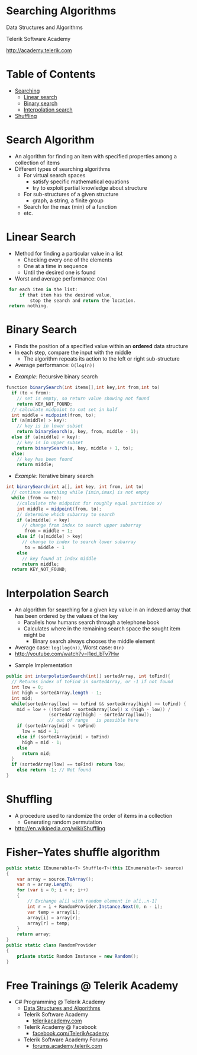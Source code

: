 <!-- section start -->
<!-- attr: { class:'slide-title', showInPresentation:true, hasScriptWrapper:true, style:'' } -->
# Searching Algorithms
<div class="signature">
    <p class="signature-course">Data Structures and Algorithms</p>
    <p class="signature-initiative">Telerik Software Academy</p>
    <a href="http://academy.telerik.com" class="signature-link">http://academy.telerik.com</a>
</div>

<!-- section start -->
<!-- attr: { showInPresentation:true, hasScriptWrapper:true, style:'' } -->
# Table of Contents
- [Searching](#searchingAlgorithms)
  - [Linear search](#linear)
  - [Binary search](#binary)
  - [Interpolation search](#interpolation)
- [Shuffling](#shufflingAlgorithm)


<!-- section start -->
<!-- attr: { class:'slide-section', showInPresentation:true, hasScriptWrapper:true, style:'' } -->
<!-- # Searching -->


<!-- attr: { id:'searchingAlgorithms', showInPresentation:true, hasScriptWrapper:true, style:'' } -->
# <a id="searchingAlgorithms"></a>Search Algorithm
- An algorithm for finding an item with specified properties among a collection of items
- Different types of searching algorithms
  - For virtual search spaces
    - satisfy specific mathematical equations
    - try to exploit partial knowledge about structure
  - For sub-structures of a given structure
    - graph, a string, a finite group
  - Search for the max (min) of a function
  - etc.

<!-- attr: { id:'linear', showInPresentation:true, hasScriptWrapper:true, style:'' } -->
# <a id="linear"></a>Linear Search

- Method for finding a particular value in a list
  - Checking every one of the elements
  - One at a time in sequence
  - Until the desired one is found
- Worst and average performance: `O(n)`

```cs
 for each item in the list:
     if that item has the desired value,
         stop the search and return the location.
 return nothing.
```

<!-- section start -->
<!-- attr: {class: 'slide-section'} -->
<!-- # Binary search
##  Searching in an ordered collection -->

<!-- attr: { id:'binary', showInPresentation:true, hasScriptWrapper:true, style:'' } -->
# <a id="binary"></a>Binary Search
- Finds the position of a specified value within an **ordered** data structure
- In each step, compare the input with the middle
  - The algorithm repeats its action to the left or right sub-structure
- Average performance: `O(log(n))`

<!-- attr: { showInPresentation:true, style:'' } -->
<!-- # Binary Search -->
- _Example:_ Recursive binary search

```cs
function binarySearch(int items[],int key,int from,int to)
  if (to < from):
    // set is empty, so return value showing not found
    return KEY_NOT_FOUND;
  // calculate midpoint to cut set in half
  int middle = midpoint(from, to);
  if (a[middle] > key):
    // key is in lower subset
    return binarySearch(a, key, from, middle - 1);
  else if (a[middle] < key):
    // key is in upper subset
    return binarySearch(a, key, middle + 1, to);
  else:
    // key has been found
    return middle;
```

<!-- attr: { showInPresentation:true, hasScriptWrapper:true } -->
<!-- # Binary Search -->
- _Example:_ Iterative binary search

```cs
int binarySearch(int a[], int key, int from, int to)
  // continue searching while [imin,imax] is not empty
  while (from <= to):
    //calculate the midpoint for roughly equal partition x/
    int middle = midpoint(from, to);
    // determine which subarray to search
    if (a[middle] < key)
      // change from index to search upper subarray
       from = middle + 1;
    else if (a[middle] > key)
      // change to index to search lower subarray
       to = middle - 1
    else
      // key found at index middle
      return middle;
  return KEY_NOT_FOUND;
```

<!-- section start -->
<!-- attr: {class: 'slide-section'} -->
<!-- # Interpolation Search -->

<!-- attr: { id:'interpolation', showInPresentation:true, style:'' } -->
# <a id="interpolation"></a>Interpolation Search
- An algorithm for searching for a given key value in an indexed array that has been ordered by the values of the key
  - Parallels how humans search through a telephone book
  - Calculates where in the remaining search space the sought item might be
    - Binary search always chooses the middle element
- Average case: `log(log(n))`, Worst case: `O(n)`
- http://youtube.com/watch?v=l1ed_bTv7Hw

<!-- attr: { showInPresentation:true, style:'font-size:0.85em' } -->
<!-- # Interpolation Search -->
- Sample Implementation

```cs
public int interpolationSearch(int[] sortedArray, int toFind){
  // Returns index of toFind in sortedArray, or -1 if not found
  int low = 0;
  int high = sortedArray.length - 1;
  int mid;
  while(sortedArray[low] <= toFind && sortedArray[high] >= toFind) {
    mid = low + ((toFind - sortedArray[low]) x (high - low)) /
                (sortedArray[high] - sortedArray[low]);
                // out of range   is possible here
    if (sortedArray[mid] < toFind)
      low = mid + 1;
    else if (sortedArray[mid] > toFind)
      high = mid - 1;
    else
      return mid;
  }
  if (sortedArray[low] == toFind) return low;
    else return -1; // Not found
}
```

<!-- section start -->
<!-- attr: { class:'slide-section', showInPresentation:true, hasScriptWrapper:true, style:'' } -->
<!-- # Shuffling -->

<!-- attr: { id:'shufflingAlgorithm', showInPresentation:true, hasScriptWrapper:true, style:'' } -->
# <a id="shufflingAlgorithm"></a>Shuffling
- A procedure used to randomize the order of items in a collection
  - Generating random permutation
- http://en.wikipedia.org/wiki/Shuffling

<!-- attr: { showInPresentation:true, style:'' } -->
# Fisher–Yates shuffle algorithm

```cs
public static IEnumerable<T> Shuffle<T>(this IEnumerable<T> source)
{
    var array = source.ToArray();
    var n = array.Length;
    for (var i = 0; i < n; i++)
    {
        // Exchange a[i] with random element in a[i..n-1]
        int r = i + RandomProvider.Instance.Next(0, n - i);
        var temp = array[i];
        array[i] = array[r];
        array[r] = temp;
    }
    return array;
}
public static class RandomProvider
{
    private static Random Instance = new Random();
}
```

<!-- section start -->
<!-- attr: { id:'questions', class:'slide-questions', showInPresentation:true, style:'' } -->
<!-- # Questions
## Searching Algorithms -->

<!-- attr: { showInPresentation:true, hasScriptWrapper:true } -->
# Free Trainings @ Telerik Academy
- C# Programming @ Telerik Academy
    - [Data Structures and Algorithms](http://academy.telerik.com/student-courses/programming/data-structures-algorithms/about)
  - Telerik Software Academy
    - [telerikacademy.com](https://telerikacademy.com)
  - Telerik Academy @ Facebook
    - [facebook.com/TelerikAcademy](facebook.com/TelerikAcademy)
  - Telerik Software Academy Forums
    - [forums.academy.telerik.com](forums.academy.telerik.com)
